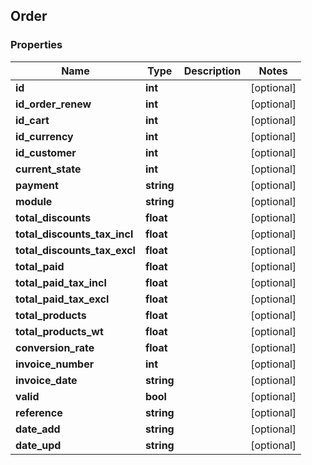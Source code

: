 ## Order

### Properties
Name | Type | Description | Notes
------------ | ------------- | ------------- | -------------
**id** | **int** |  | [optional] 
**id_order_renew** | **int** |  | [optional] 
**id_cart** | **int** |  | [optional] 
**id_currency** | **int** |  | [optional] 
**id_customer** | **int** |  | [optional] 
**current_state** | **int** |  | [optional] 
**payment** | **string** |  | [optional] 
**module** | **string** |  | [optional] 
**total_discounts** | **float** |  | [optional] 
**total_discounts_tax_incl** | **float** |  | [optional] 
**total_discounts_tax_excl** | **float** |  | [optional] 
**total_paid** | **float** |  | [optional] 
**total_paid_tax_incl** | **float** |  | [optional] 
**total_paid_tax_excl** | **float** |  | [optional] 
**total_products** | **float** |  | [optional] 
**total_products_wt** | **float** |  | [optional] 
**conversion_rate** | **float** |  | [optional] 
**invoice_number** | **int** |  | [optional] 
**invoice_date** | **string** |  | [optional] 
**valid** | **bool** |  | [optional] 
**reference** | **string** |  | [optional] 
**date_add** | **string** |  | [optional] 
**date_upd** | **string** |  | [optional] 



